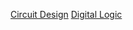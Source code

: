 [Circuit Design](https://en.wikipedia.org/wiki/Circuit_design)
[Digital Logic](https://en.wikipedia.org/wiki/NAND_logic)
